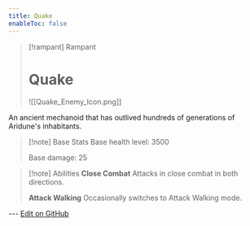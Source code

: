 ```yaml
---
title: Quake
enableToc: false
---
```

> [!rampant] Rampant
>
> # Quake
>
> ![[Quake_Enemy_Icon.png]]

An ancient mechanoid that has outlived hundreds of generations of Aridune's inhabitants.

> [!note] Base Stats
> Base health level: 3500
> 
> Base damage: 25

> [!note] Abilities
> **Close Combat**
> Attacks in close combat in both directions.
>
> **Attack Walking**
> Occasionally switches to Attack Walking mode.

--- [Edit on GitHub](https://github.com/Mondrethos/gatekeeperwiki/edit/main/content/Monsters/Quake.md)